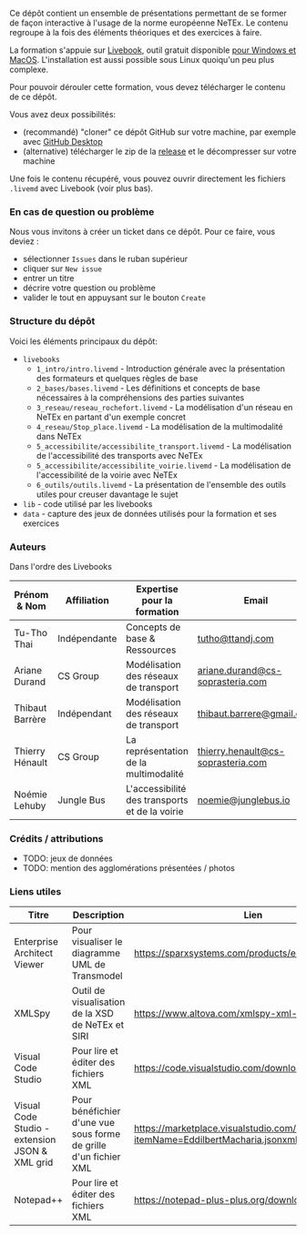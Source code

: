 Ce dépôt contient un ensemble de présentations permettant de se former de façon interactive à l'usage de la norme européenne NeTEx. Le contenu regroupe à la fois des éléments théoriques et des exercices à faire.

La formation s'appuie sur [Livebook](https://livebook.dev/), outil gratuit disponible [pour Windows et MacOS](https://livebook.dev/#install). L'installation est aussi possible sous Linux quoiqu'un peu plus complexe.

Pour pouvoir dérouler cette formation, vous devez télécharger le contenu de ce dépôt.

Vous avez deux possibilités:
- (recommandé) "cloner" ce dépôt GitHub sur votre machine, par exemple avec [GitHub Desktop](https://github.com/apps/desktop)
- (alternative) télécharger le zip de la [release](releases) et le décompresser sur votre machine

Une fois le contenu récupéré, vous pouvez ouvrir directement les fichiers `.livemd` avec Livebook (voir plus bas).

### En cas de question ou problème

Nous vous invitons à créer un ticket dans ce dépôt. Pour ce faire, vous deviez :
- sélectionner `Issues` dans le ruban supérieur
- cliquer sur `New issue`
- entrer un titre
- décrire votre question ou problème
- valider le tout en appuysant sur le bouton `Create`

### Structure du dépôt

Voici les éléments principaux du dépôt:

- `livebooks`
  - `1_intro/intro.livemd` - Introduction générale avec la présentation des formateurs et quelques règles de base
  - `2_bases/bases.livemd` - Les définitions et concepts de base nécessaires à la compréhensions des parties suivantes
  - `3_reseau/reseau_rochefort.livemd` - La modélisation d'un réseau en NeTEx en partant d'un exemple concret
  - `4_reseau/Stop_place.livemd` - La modélisation de la multimodalité dans NeTEx
  - `5_accessibilite/accessibilite_transport.livemd` - La modélisation de l'accessibilité des transports avec NeTEx
  - `5_accessibilite/accessibilite_voirie.livemd` - La modélisation de l'accessibilité de la voirie avec NeTEx
  - `6_outils/outils.livemd` - La présentation de l'ensemble des outils utiles pour creuser davantage le sujet
- `lib` - code utilisé par les livebooks
- `data` - capture des jeux de données utilisés pour la formation et ses exercices

### Auteurs

Dans l'ordre des Livebooks

|Prénom & Nom |Affiliation |Expertise pour la formation | Email |
|------|--------------------------------------|------------------|-------------------------|
|Tu-Tho Thai|Indépendante|Concepts de base & Ressources|tutho@ttandj.com|
|Ariane Durand|CS Group|Modélisation des réseaux de transport|ariane.durand@cs-soprasteria.com|
|Thibaut Barrère|Indépendant|Modélisation des réseaux de transport|thibaut.barrere@gmail.com|
|Thierry Hénault|CS Group|La représentation de la multimodalité|thierry.henault@cs-soprasteria.com|
|Noémie Lehuby|Jungle Bus|L'accessibilité des transports et de la voirie|noemie@junglebus.io|

### Crédits / attributions

- TODO: jeux de données
- TODO: mention des agglomérations présentées / photos

### Liens utiles

| Titre                                          | Description                                                        | Lien                                                                                     |
| ---------------------------------------------- | ------------------------------------------------------------------ | ---------------------------------------------------------------------------------------- |
| Enterprise Architect Viewer                    | Pour visualiser le diagramme UML de Transmodel                     | https://sparxsystems.com/products/ea/downloads.html                                      |
| XMLSpy                                         | Outil de visualisation de la XSD de NeTEx et SIRI                  | https://www.altova.com/xmlspy-xml-editor/download                                        |
| Visual Code Studio                             | Pour lire et éditer des fichiers XML                              | https://code.visualstudio.com/download                                                   |
| Visual Code Studio - extension JSON & XML grid | Pour bénéfichier d'une vue sous forme de grille d'un fichier XML | https://marketplace.visualstudio.com/items?itemName=EddilbertMacharia.jsonxmlgridviewer  |
| Notepad++                                      | Pour lire et éditer des fichiers XML                              | https://notepad-plus-plus.org/downloads/                                                 |
